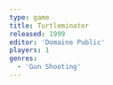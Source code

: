 ```yaml
---
type: game
title: Turtleminator
released: 1999
editor: 'Domaine Public'
players: 1
genres:
  - 'Gun Shooting'
---
```

